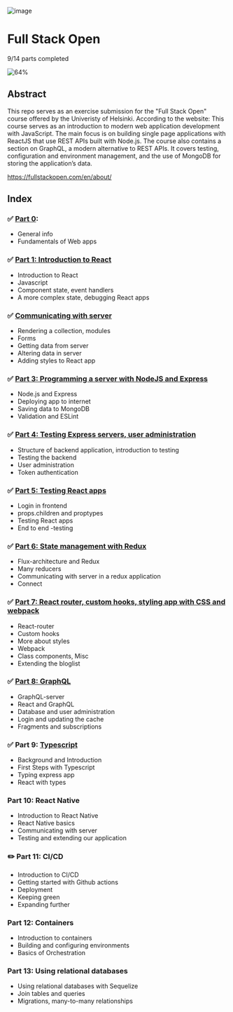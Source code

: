 ![image](https://user-images.githubusercontent.com/70455379/151462052-c18350cf-a907-403e-908a-c29e0107abc4.png)

# Full Stack Open

9/14 parts completed

![64%](https://progress-bar.dev/64/?title=progress&width=500)

## Abstract
This repo serves as an exercise submission for the "Full Stack Open" course offered by the Univeristy of Helsinki. 
According to the website:
This course serves as an introduction to modern web application development with JavaScript. The main focus is on building single page applications with ReactJS that use REST APIs built with Node.js. The course also contains a section on GraphQL, a modern alternative to REST APIs. It covers testing, configuration and environment management, and the use of MongoDB for storing the application’s data.

https://fullstackopen.com/en/about/

## Index

### :white_check_mark: [Part 0](https://github.com/jesslourenco/fullstackopen/tree/main/part0): 
  - General info
  - Fundamentals of Web apps
  
### :white_check_mark: [Part 1: Introduction to React](https://github.com/jesslourenco/fullstackopen/tree/main/part1)
  - Introduction to React
  - Javascript
  - Component state, event handlers
  - A more complex state, debugging React apps
  
### :white_check_mark: [Communicating with server](https://github.com/jesslourenco/fullstackopen/tree/main/part2)
  - Rendering a collection, modules
  - Forms
  - Getting data from server
  - Altering data in server
  - Adding styles to React app
  
### :white_check_mark: [Part 3: Programming a server with NodeJS and Express](https://github.com/jesslourenco/fullstackopen/tree/main/part3/phonebook-backend)
  - Node.js and Express
  - Deploying app to internet
  - Saving data to MongoDB
  - Validation and ESLint
  
### :white_check_mark: [Part 4: Testing Express servers, user administration](https://github.com/jesslourenco/fullstackopen/tree/main/part4/blog-list)
  - Structure of backend application, introduction to testing
  - Testing the backend
  - User administration
  - Token authentication
  
### :white_check_mark: [Part 5: Testing React apps](https://github.com/jesslourenco/fullstackopen/tree/main/part5/blog-front)
  - Login in frontend
  - props.children and proptypes
  - Testing React apps
  - End to end -testing
  
### :white_check_mark: [Part 6: State management with Redux](https://github.com/jesslourenco/fullstackopen/tree/main/part6)
  - Flux-architecture and Redux
  - Many reducers
  - Communicating with server in a redux application
  - Connect

### :white_check_mark: [Part 7: React router, custom hooks, styling app with CSS and webpack](https://github.com/jesslourenco/fullstackopen/tree/main/part7)
  - React-router
  - Custom hooks
  - More about styles
  - Webpack
  - Class components, Misc
  - Extending the bloglist

### :white_check_mark: [Part 8: GraphQL](https://github.com/jesslourenco/fullstackopen/tree/main/part8)
  - GraphQL-server
  - React and GraphQL
  - Database and user administration
  - Login and updating the cache
  - Fragments and subscriptions

### :white_check_mark: Part 9: [Typescript](https://github.com/jesslourenco/fullstackopen/tree/main/part9)
  - Background and Introduction
  - First Steps with Typescript
  - Typing express app
  - React with types

### Part 10: React Native
  - Introduction to React Native
  - React Native basics
  - Communicating with server
  - Testing and extending our application
  
### :pencil2: Part 11: CI/CD
  - Introduction to CI/CD
  - Getting started with Github actions
  - Deployment
  - Keeping green
  - Expanding further

### Part 12: Containers
  - Introduction to containers
  - Building and configuring environments
  - Basics of Orchestration

### Part 13: Using relational databases
  - Using relational databases with Sequelize
  - Join tables and queries
  - Migrations, many-to-many relationships


